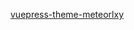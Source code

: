 [vuepress-theme-meteorlxy](https://github.com/meteorlxy/vuepress-theme-meteorlxy/blob/master/package.json)